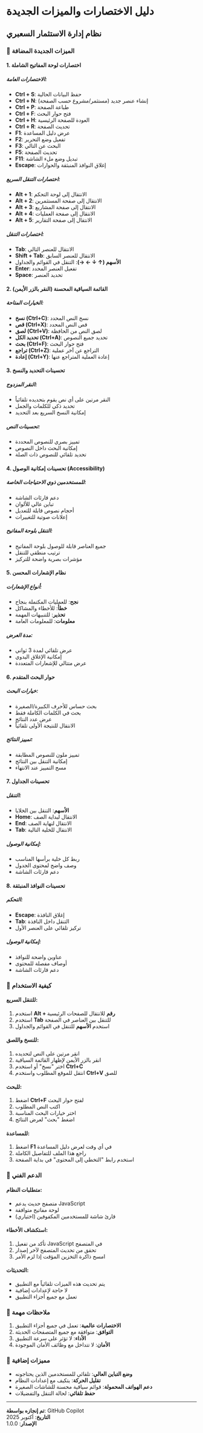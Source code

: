 # دليل الاختصارات والميزات الجديدة
## نظام إدارة الاستثمار السعبري

### 🚀 الميزات الجديدة المضافة

#### 1. اختصارات لوحة المفاتيح الشاملة

##### الاختصارات العامة:
- **Ctrl + S**: حفظ البيانات الحالية
- **Ctrl + N**: إنشاء عنصر جديد (مستثمر/مشروع حسب الصفحة)
- **Ctrl + P**: طباعة الصفحة
- **Ctrl + F**: فتح حوار البحث
- **Ctrl + H**: العودة للصفحة الرئيسية
- **Ctrl + R**: تحديث الصفحة
- **F1**: عرض دليل المساعدة
- **F2**: تفعيل وضع التحرير
- **F3**: البحث عن التالي
- **F5**: تحديث الصفحة
- **F11**: تبديل وضع ملء الشاشة
- **Escape**: إغلاق النوافذ المنبثقة والحوارات

##### اختصارات التنقل السريع:
- **Alt + 1**: الانتقال إلى لوحة التحكم
- **Alt + 2**: الانتقال إلى صفحة المستثمرين
- **Alt + 3**: الانتقال إلى صفحة المشاريع
- **Alt + 4**: الانتقال إلى صفحة العمليات
- **Alt + 5**: الانتقال إلى صفحة التقارير

##### اختصارات التنقل:
- **Tab**: الانتقال للعنصر التالي
- **Shift + Tab**: الانتقال للعنصر السابق
- **الأسهم (↑ ↓ ← →)**: التنقل في القوائم والجداول
- **Enter**: تفعيل العنصر المحدد
- **Space**: تحديد العنصر

#### 2. القائمة السياقية المحسنة (النقر بالزر الأيمن)

##### الخيارات المتاحة:
- **نسخ (Ctrl+C)**: نسخ النص المحدد
- **قص (Ctrl+X)**: قص النص المحدد
- **لصق (Ctrl+V)**: لصق النص من الحافظة
- **تحديد الكل (Ctrl+A)**: تحديد جميع النصوص
- **بحث (Ctrl+F)**: فتح حوار البحث
- **تراجع (Ctrl+Z)**: التراجع عن آخر عملية
- **إعادة (Ctrl+Y)**: إعادة العملية المتراجع عنها

#### 3. تحسينات التحديد والنسخ

##### النقر المزدوج:
- النقر مرتين على أي نص يقوم بتحديده تلقائياً
- تحديد ذكي للكلمات والجمل
- إمكانية النسخ السريع بعد التحديد

##### تحسينات النص:
- تمييز بصري للنصوص المحددة
- إمكانية البحث داخل النصوص
- تحديد تلقائي للنصوص ذات الصلة

#### 4. تحسينات إمكانية الوصول (Accessibility)

##### للمستخدمين ذوي الاحتياجات الخاصة:
- دعم قارئات الشاشة
- تباين عالي للألوان
- أحجام نصوص قابلة للتعديل
- إعلانات صوتية للتغييرات

##### التنقل بلوحة المفاتيح:
- جميع العناصر قابلة للوصول بلوحة المفاتيح
- ترتيب منطقي للتنقل
- مؤشرات بصرية واضحة للتركيز

#### 5. نظام الإشعارات المحسن

##### أنواع الإشعارات:
- **نجح**: للعمليات المكتملة بنجاح
- **خطأ**: للأخطاء والمشاكل
- **تحذير**: للتنبيهات المهمة
- **معلومات**: للمعلومات العامة

##### مدة العرض:
- عرض تلقائي لمدة 3 ثواني
- إمكانية الإغلاق اليدوي
- عرض متتالي للإشعارات المتعددة

#### 6. حوار البحث المتقدم

##### خيارات البحث:
- بحث حساس للأحرف الكبيرة/الصغيرة
- بحث في الكلمات الكاملة فقط
- عرض عدد النتائج
- الانتقال للنتيجة الأولى تلقائياً

##### تمييز النتائج:
- تمييز ملون للنصوص المطابقة
- إمكانية التنقل بين النتائج
- مسح التمييز عند الانتهاء

#### 7. تحسينات الجداول

##### التنقل:
- **الأسهم**: التنقل بين الخلايا
- **Home**: الانتقال لبداية الصف
- **End**: الانتقال لنهاية الصف
- **Tab**: الانتقال للخلية التالية

##### إمكانية الوصول:
- ربط كل خلية برأسها المناسب
- وصف واضح لمحتوى الجدول
- دعم قارئات الشاشة

#### 8. تحسينات النوافذ المنبثقة

##### التحكم:
- **Escape**: إغلاق النافذة
- **Tab**: التنقل داخل النافذة
- تركيز تلقائي على العنصر الأول

##### إمكانية الوصول:
- عناوين واضحة للنوافذ
- أوصاف مفصلة للمحتوى
- دعم قارئات الشاشة

### 🎯 كيفية الاستخدام

#### للتنقل السريع:
1. استخدم **Alt + رقم** للانتقال للصفحات الرئيسية
2. استخدم **Tab** للتنقل بين العناصر في الصفحة
3. استخدم **الأسهم** للتنقل في القوائم والجداول

#### للنسخ واللصق:
1. انقر مرتين على النص لتحديده
2. انقر بالزر الأيمن لإظهار القائمة السياقية
3. اختر "نسخ" أو استخدم **Ctrl+C**
4. انتقل للموقع المطلوب واستخدم **Ctrl+V** للصق

#### للبحث:
1. اضغط **Ctrl+F** لفتح حوار البحث
2. اكتب النص المطلوب
3. اختر خيارات البحث المناسبة
4. اضغط "بحث" لعرض النتائج

#### للمساعدة:
1. اضغط **F1** في أي وقت لعرض دليل المساعدة
2. راجع هذا الملف للتفاصيل الكاملة
3. استخدم رابط "التخطي إلى المحتوى" في بداية الصفحة

### 🔧 الدعم الفني

#### متطلبات النظام:
- متصفح حديث يدعم JavaScript
- لوحة مفاتيح متوافقة
- (اختياري) قارئ شاشة للمستخدمين المكفوفين

#### استكشاف الأخطاء:
1. تأكد من تفعيل JavaScript في المتصفح
2. تحقق من تحديث المتصفح لآخر إصدار
3. امسح ذاكرة التخزين المؤقت إذا لزم الأمر

#### التحديثات:
- يتم تحديث هذه الميزات تلقائياً مع التطبيق
- لا حاجة لإعدادات إضافية
- تعمل مع جميع أجزاء التطبيق

### 📝 ملاحظات مهمة

1. **الاختصارات عالمية**: تعمل في جميع أجزاء التطبيق
2. **التوافق**: متوافقة مع جميع المتصفحات الحديثة
3. **الأداء**: لا تؤثر على سرعة التطبيق
4. **الأمان**: لا تتداخل مع وظائف الأمان الموجودة

### 🎉 مميزات إضافية

- **وضع التباين العالي**: تلقائي للمستخدمين الذين يحتاجونه
- **تقليل الحركة**: يتكيف مع إعدادات النظام
- **دعم الهواتف المحمولة**: قوائم سياقية محسنة للشاشات الصغيرة
- **حفظ تلقائي**: لحالة التنقل والتفضيلات

---

**تم إنجازه بواسطة**: GitHub Copilot  
**التاريخ**: أكتوبر 2025  
**الإصدار**: 1.0.0